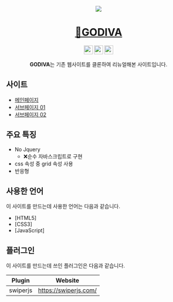 <p align='middle'>
  <a href='http://uhj1993.dothome.co.kr/godiva/'>
    <img src='https://user-images.githubusercontent.com/72803184/111753391-28947c80-88da-11eb-8645-bacd24562e96.JPG'/>
  </a>
</p>


<h1 align='middle'>
  <a href='http://uhj1993.dothome.co.kr/godiva/'>🍫GODIVA</a>
</h1>

<p align="center">
  <img src="https://img.shields.io/badge/HTML5-323330?style=flat-square&logo=HTML5&logoColor=E34F26" height="24" />
  <img src="https://img.shields.io/badge/CSS3-323330?style=flat-square&logo=CSS3&logoColor=1572B6" height="24" />
  <img src="https://img.shields.io/badge/Javascript-323330?style=flat-square&logo=JavaScript&logoColor=f0db4f" height="24" />
</p>

<p align='middle'>
  <strong>GODIVA</strong>는 기존 웹사이트를 클론하여 리뉴얼해본 사이트입니다.
</p>

## 사이트

- [메인페이지](http://uhj1993.dothome.co.kr/godiva/)
- [서브페이지 01](http://uhj1993.dothome.co.kr/godiva/page/ourstory/history.html)
- [서브페이지 02](http://uhj1993.dothome.co.kr/godiva/page/ourstory/store.html)

## 주요 특징
- No Jquery
  - ❌순수 자바스크립트로 구현
- css 속성 중 grid 속성 사용
- 반응형

## 사용한 언어

이 사이트를 만드는데 사용한 언어는 다음과 같습니다.

- [HTML5]
- [CSS3]
- [JavaScript]

## 플러그인

이 사이트를 만드는데 쓰인 플러그인은 다음과 같습니다.

| Plugin | Website |
| ------ | ------ |
| swiperjs | https://swiperjs.com/ |


